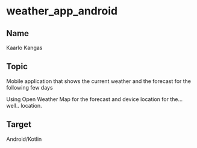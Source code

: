 # weather_app_android

## Name
Kaarlo Kangas

## Topic
Mobile application that shows the current weather and the forecast for the following few days

Using Open Weather Map for the forecast and device location for the... well.. location.

## Target

Android/Kotlin
